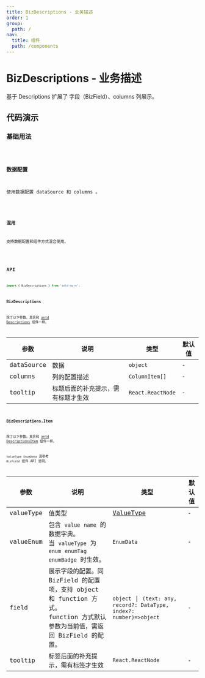 ```yaml
---
title: BizDescriptions - 业务描述
order: 1
group:
  path: /
nav:
  title: 组件
  path: /components
---
```


# BizDescriptions - 业务描述

基于 Descriptions 扩展了 字段（BizField）、columns 列展示。

## 代码演示

### 基础用法

<code src="./demos/Demo1.tsx" />

### 数据配置

使用数据配置 dataSource 和 columns 。

<code src="./demos/Demo2.tsx" />

### 混用

支持数据配置和组件方式混合使用。

<code src="./demos/Demo3.tsx" />


## API

```typescript
import { BizDescriptions } from 'antd-more';
```

### BizDescriptions

除了以下参数，其余和 [antd Descriptions](https://ant-design.gitee.io/components/descriptions-cn/#Descriptions) 组件一样。

参数 | 说明 | 类型 | 默认值 |
------------- | ------------- | ------------- | ------------- |
dataSource  | 数据 | `object` | - |
columns  | 列的配置描述 | `ColumnItem[]` | - |
tooltip  | 标题后面的补充提示，需有标题才生效 | `React.ReactNode` | - |

### BizDescriptions.Item

除了以下参数，其余和 [antd DescriptionsItem](https://ant-design.gitee.io/components/descriptions-cn/#DescriptionItem) 组件一样。

`ValueType` `EnumData` 请参考 `BizField` 组件 API 说明。

参数 | 说明 | 类型 | 默认值 |
------------- | ------------- | ------------- | ------------- |
valueType  | 值类型 | [ValueType](/dataview/biz-field#共同的api) | - |
valueEnum  | 包含 `value` `name` 的数据字典。<br/>当 `valueType` 为 `enum` `enumTag` `enumBadge` 时生效。 | `EnumData` | - |
field  | 展示字段的配置。同 BizField 的配置项，支持 object 和 function 方式。<br/>function 方式默认参数为当前值，需返回 BizField 的配置。 | `object` \| `(text: any, record?: DataType, index?: number)=>object` | - |
tooltip  | 标签后面的补充提示，需有标签才生效 | `React.ReactNode` | - |


